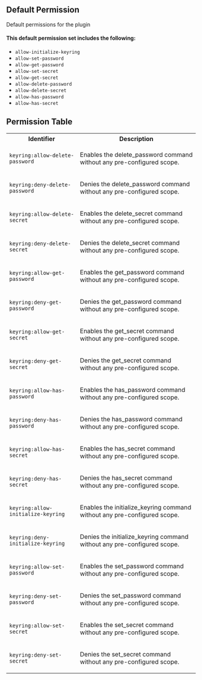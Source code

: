 ## Default Permission

Default permissions for the plugin

#### This default permission set includes the following:

- `allow-initialize-keyring`
- `allow-set-password`
- `allow-get-password`
- `allow-set-secret`
- `allow-get-secret`
- `allow-delete-password`
- `allow-delete-secret`
- `allow-has-password`
- `allow-has-secret`

## Permission Table

<table>
<tr>
<th>Identifier</th>
<th>Description</th>
</tr>


<tr>
<td>

`keyring:allow-delete-password`

</td>
<td>

Enables the delete_password command without any pre-configured scope.

</td>
</tr>

<tr>
<td>

`keyring:deny-delete-password`

</td>
<td>

Denies the delete_password command without any pre-configured scope.

</td>
</tr>

<tr>
<td>

`keyring:allow-delete-secret`

</td>
<td>

Enables the delete_secret command without any pre-configured scope.

</td>
</tr>

<tr>
<td>

`keyring:deny-delete-secret`

</td>
<td>

Denies the delete_secret command without any pre-configured scope.

</td>
</tr>

<tr>
<td>

`keyring:allow-get-password`

</td>
<td>

Enables the get_password command without any pre-configured scope.

</td>
</tr>

<tr>
<td>

`keyring:deny-get-password`

</td>
<td>

Denies the get_password command without any pre-configured scope.

</td>
</tr>

<tr>
<td>

`keyring:allow-get-secret`

</td>
<td>

Enables the get_secret command without any pre-configured scope.

</td>
</tr>

<tr>
<td>

`keyring:deny-get-secret`

</td>
<td>

Denies the get_secret command without any pre-configured scope.

</td>
</tr>

<tr>
<td>

`keyring:allow-has-password`

</td>
<td>

Enables the has_password command without any pre-configured scope.

</td>
</tr>

<tr>
<td>

`keyring:deny-has-password`

</td>
<td>

Denies the has_password command without any pre-configured scope.

</td>
</tr>

<tr>
<td>

`keyring:allow-has-secret`

</td>
<td>

Enables the has_secret command without any pre-configured scope.

</td>
</tr>

<tr>
<td>

`keyring:deny-has-secret`

</td>
<td>

Denies the has_secret command without any pre-configured scope.

</td>
</tr>

<tr>
<td>

`keyring:allow-initialize-keyring`

</td>
<td>

Enables the initialize_keyring command without any pre-configured scope.

</td>
</tr>

<tr>
<td>

`keyring:deny-initialize-keyring`

</td>
<td>

Denies the initialize_keyring command without any pre-configured scope.

</td>
</tr>

<tr>
<td>

`keyring:allow-set-password`

</td>
<td>

Enables the set_password command without any pre-configured scope.

</td>
</tr>

<tr>
<td>

`keyring:deny-set-password`

</td>
<td>

Denies the set_password command without any pre-configured scope.

</td>
</tr>

<tr>
<td>

`keyring:allow-set-secret`

</td>
<td>

Enables the set_secret command without any pre-configured scope.

</td>
</tr>

<tr>
<td>

`keyring:deny-set-secret`

</td>
<td>

Denies the set_secret command without any pre-configured scope.

</td>
</tr>
</table>
